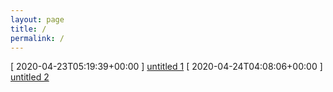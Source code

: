 ```yaml
---
layout: page
title: /
permalink: /
---
```


[ 2020-04-23T05:19:39+00:00 ] [untitled 1](untitled-1.md)
[ 2020-04-24T04:08:06+00:00 ] [untitled 2](untitled-2.md)
